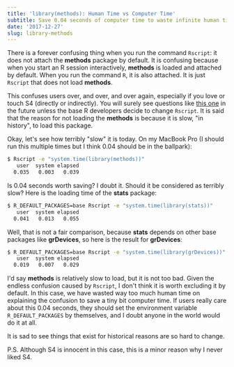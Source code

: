 ```yaml
---
title: 'library(methods): Human Time vs Computer Time'
subtitle: Save 0.04 seconds of computer time to waste infinite human time
date: '2017-12-27'
slug: library-methods
---
```


There is a forever confusing thing when you run the command `Rscript`: it does not attach the **methods** package by default. It is confusing because when you start an R session interactively, **methods** is loaded and attached by default. When you run the command `R`, it is also attached. It is just `Rscript` that does not load **methods**.

This confuses users over, and over, and over again, especially if you love or touch S4 (directly or indirectly). You will surely see questions like [this one](https://stat.ethz.ch/pipermail/r-devel/2017-December/075300.html) in the future unless the base R developers decide to change `Rscript`. It is said that the reason for not loading the **methods** is because it is slow, "in history", to load this package.

Okay, let's see how terribly "slow" it is today. On my MacBook Pro (I should run this multiple times but I think 0.04 should be in the ballpark):

```bash
$ Rscript -e "system.time(library(methods))"
   user  system elapsed 
  0.035   0.003   0.039
```

Is 0.04 seconds worth saving? I doubt it. Should it be considered as terribly slow? Here is the loading time of the **stats** package:

```bash
$ R_DEFAULT_PACKAGES=base Rscript -e "system.time(library(stats))"
   user  system elapsed 
  0.041   0.013   0.055 
```

Well, that is not a fair comparison, because **stats** depends on other base packages like **grDevices**, so here is the result for **grDevices**:

```bash
$ R_DEFAULT_PACKAGES=base Rscript -e "system.time(library(grDevices))"
   user  system elapsed 
  0.019   0.007   0.029 
```

I'd say **methods** is relatively slow to load, but it is not too bad. Given the endless confusion caused by `Rscript`, I don't think it is worth excluding it by default. In this case, we have wasted way too much human time on explaining the confusion to save a tiny bit computer time. If users really care about this 0.04 seconds, they should set the environment variable `R_DEFAULT_PACKAGES` by themselves, and I doubt anyone in the world would do it at all.

It is sad to see things that exist for historical reasons are so hard to change.

P.S. Although S4 is innocent in this case, this is a minor reason why I never liked S4.
